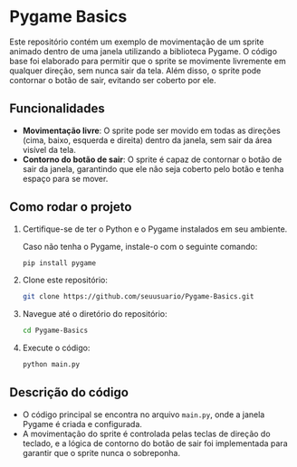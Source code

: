 # Pygame Basics

Este repositório contém um exemplo de movimentação de um sprite animado dentro de uma janela utilizando a biblioteca Pygame. O código base foi elaborado para permitir que o sprite se movimente livremente em qualquer direção, sem nunca sair da tela. Além disso, o sprite pode contornar o botão de sair, evitando ser coberto por ele.

## Funcionalidades

- **Movimentação livre**: O sprite pode ser movido em todas as direções (cima, baixo, esquerda e direita) dentro da janela, sem sair da área visível da tela.
- **Contorno do botão de sair**: O sprite é capaz de contornar o botão de sair da janela, garantindo que ele não seja coberto pelo botão e tenha espaço para se mover.

## Como rodar o projeto

1. Certifique-se de ter o Python e o Pygame instalados em seu ambiente.
   
   Caso não tenha o Pygame, instale-o com o seguinte comando:
   ```bash
   pip install pygame
   ```

2. Clone este repositório:
   ```bash
   git clone https://github.com/seuusuario/Pygame-Basics.git
   ```

3. Navegue até o diretório do repositório:
   ```bash
   cd Pygame-Basics
   ```

4. Execute o código:
   ```bash
   python main.py
   ```

## Descrição do código

- O código principal se encontra no arquivo `main.py`, onde a janela Pygame é criada e configurada.
- A movimentação do sprite é controlada pelas teclas de direção do teclado, e a lógica de contorno do botão de sair foi implementada para garantir que o sprite nunca o sobreponha.